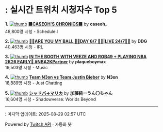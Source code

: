 # : 실시간 트위치 시청자수 Top 5

**1.** [![thumb](https://static-cdn.jtvnw.net/previews-ttv/live_user_caseoh_-320x180.jpg)](https://twitch.tv/caseoh_)
**[🟨CASEOH'S CHRONICS🟨](https://twitch.tv/caseoh_)** by **caseoh_**<br>48,800명 시청  - Schedule I

**2.** [![thumb](https://static-cdn.jtvnw.net/previews-ttv/live_user_ddg-320x180.jpg)](https://twitch.tv/DDG)
**[🏀💕ARE YOU MY BALL 🏀💕DAY 6/7 🏀💕|LIVE 24/7🏀💕](https://twitch.tv/DDG)** by **DDG**<br>40,463명 시청  - IRL

**3.** [![thumb](https://static-cdn.jtvnw.net/previews-ttv/live_user_plaqueboymax-320x180.jpg)](https://twitch.tv/plaqueboymax)
**[IN THE BOOTH WITH VEEZE AND ROB49 + PLAYING NBA 2K26 EARLY🏀 #NBA2KPartner](https://twitch.tv/plaqueboymax)** by **plaqueboymax**<br>19,503명 시청  - Music

**4.** [![thumb](https://static-cdn.jtvnw.net/previews-ttv/live_user_n3on-320x180.jpg)](https://twitch.tv/N3on)
**[Team N3on vs Team Justin Bieber](https://twitch.tv/N3on)** by **N3on**<br>18,889명 시청  - Just Chatting

**5.** [![thumb](https://static-cdn.jtvnw.net/previews-ttv/live_user_kato_junichi0817-320x180.jpg)](https://twitch.tv/加藤純一うん〇ちゃん)
**[シャドバ→マリカ](https://twitch.tv/加藤純一うん〇ちゃん)** by **加藤純一うん〇ちゃん**<br>16,604명 시청  - Shadowverse: Worlds Beyond


---
: 마지막 업데이트: 2025-08-29 02:57 UTC

Powered by [Twitch API](https://dev.twitch.tv/docs/api/reference) · 자동화 봇